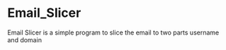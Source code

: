 # Email_Slicer
Email Slicer is  a simple program to slice the email to two parts username and domain 
